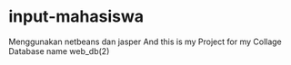 # input-mahasiswa
Menggunakan netbeans dan jasper
 And this is my Project for my Collage
Database name web_db(2)
